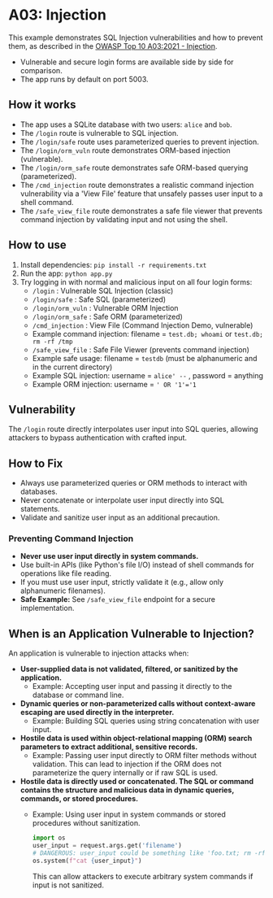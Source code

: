 # A03: Injection

This example demonstrates SQL Injection vulnerabilities and how to prevent them, as described in the [OWASP Top 10 A03:2021 - Injection](https://owasp.org/Top10/A03_2021-Injection/).

- Vulnerable and secure login forms are available side by side for comparison.
- The app runs by default on port 5003.

## How it works
- The app uses a SQLite database with two users: `alice` and `bob`.
- The `/login` route is vulnerable to SQL injection.
- The `/login/safe` route uses parameterized queries to prevent injection.
- The `/login/orm_vuln` route demonstrates ORM-based injection (vulnerable).
- The `/login/orm_safe` route demonstrates safe ORM-based querying (parameterized).
- The `/cmd_injection` route demonstrates a realistic command injection vulnerability via a 'View File' feature that unsafely passes user input to a shell command.
- The `/safe_view_file` route demonstrates a safe file viewer that prevents command injection by validating input and not using the shell.

## How to use
1. Install dependencies: `pip install -r requirements.txt`
2. Run the app: `python app.py`
3. Try logging in with normal and malicious input on all four login forms:
   - `/login` : Vulnerable SQL Injection (classic)
   - `/login/safe` : Safe SQL (parameterized)
   - `/login/orm_vuln` : Vulnerable ORM Injection
   - `/login/orm_safe` : Safe ORM (parameterized)
   - `/cmd_injection` : View File (Command Injection Demo, vulnerable)
    - Example command injection: filename = `test.db; whoami` or `test.db; rm -rf /tmp`
   - `/safe_view_file` : Safe File Viewer (prevents command injection)
    - Example safe usage: filename = `testdb` (must be alphanumeric and in the current directory)
   - Example SQL injection: username = `alice' --` , password = anything
   - Example ORM injection: username = `' OR '1'='1`

## Vulnerability
The `/login` route directly interpolates user input into SQL queries, allowing attackers to bypass authentication with crafted input.

## How to Fix
- Always use parameterized queries or ORM methods to interact with databases.
- Never concatenate or interpolate user input directly into SQL statements.
- Validate and sanitize user input as an additional precaution.

### Preventing Command Injection
- **Never use user input directly in system commands.**
- Use built-in APIs (like Python's file I/O) instead of shell commands for operations like file reading.
- If you must use user input, strictly validate it (e.g., allow only alphanumeric filenames).
- **Safe Example:** See `/safe_view_file` endpoint for a secure implementation.

## When is an Application Vulnerable to Injection?
An application is vulnerable to injection attacks when:

- **User-supplied data is not validated, filtered, or sanitized by the application.**
  - Example: Accepting user input and passing it directly to the database or command line.
- **Dynamic queries or non-parameterized calls without context-aware escaping are used directly in the interpreter.**
  - Example: Building SQL queries using string concatenation with user input.
- **Hostile data is used within object-relational mapping (ORM) search parameters to extract additional, sensitive records.**
  - Example: Passing user input directly to ORM filter methods without validation.
    This can lead to injection if the ORM does not parameterize the query internally or if raw SQL is used.
- **Hostile data is directly used or concatenated. The SQL or command contains the structure and malicious data in dynamic queries, commands, or stored procedures.**
  - Example: Using user input in system commands or stored procedures without sanitization.

    ```python
    import os
    user_input = request.args.get('filename')
    # DANGEROUS: user_input could be something like 'foo.txt; rm -rf /'
    os.system(f"cat {user_input}")
    ```
    This can allow attackers to execute arbitrary system commands if input is not sanitized.
